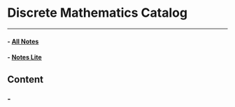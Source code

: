 # Discrete Mathematics Catalog
---

#### - [All Notes]()
#### - [Notes Lite]()

## Content
### - []()
